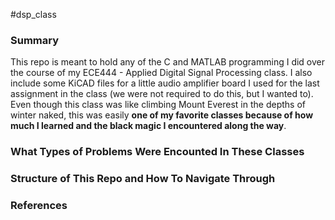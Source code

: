 #dsp_class

### Summary
This repo is meant to hold any of the C and MATLAB programming I did over the course of my ECE444 - Applied Digital Signal Processing class. I also include some KiCAD files for a little audio amplifier board I used for the last assignment in the class (we were not required to do this, but I wanted to). Even though this class was like climbing Mount Everest in the depths of winter naked, this was easily **one of my favorite classes because of how much I learned and the black magic I encountered along the way**.  

### What Types of Problems Were Encounted In These Classes


### Structure of This Repo and How To Navigate Through


### References
